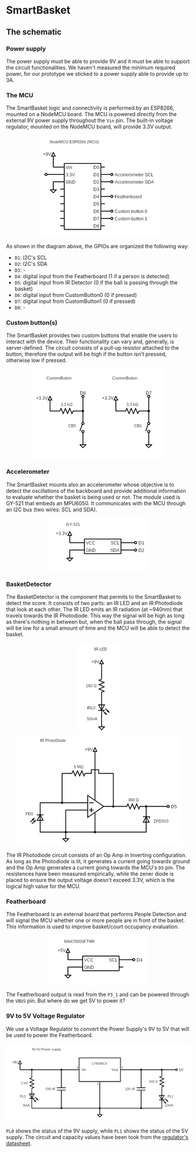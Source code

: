 # SmartBasket

## The schematic

### Power supply

The power supply must be able to provide 9V and it must be able to support the circuit functionalities. We haven't measured the minimum required power,
for our prototype we sticked to a power supply able to provide up to 3A.

### The MCU

The SmartBasket logic and connectivity is performed by an ESP8266, mounted on a NodeMCU board. The MCU is powered directly from the external 9V power supply throughout the `Vin` pin. The built-in voltage regulator, mounted on the NodeMCU board, will provide 3.3V output.

<p align="center">
  <img src="schem/mcu.png">
</p>

As shown in the diagram above, the GPIOs are organized the following way:
- `D1`: I2C's SCL
- `D2`: I2C's SDA
- `D3`: -
- `D4`: digital input from the Featherboard (1 if a person is detected)
- `D5`: digital input from IR Detector (0 if the ball is passing through the basket)
- `D6`: digital input from CustomButton0 (0 if pressed)
- `D7`: digital input from CustomButton1 (0 if pressed)
- `D8`: -

### Custom button(s)

The SmartBasket provides two custom buttons that enable the users to interact with the device. Their functionality can vary and, generally, is server-defined. The circuit consists of a pull-up resistor attached to the button; therefore the output will be high if the button isn't pressed, otherwise low if pressed.

<p align="center">
  <img src="schem/custom_button.png">
</p>

### Accelerometer

The SmartBasket mounts also an accelerometer whose objective is to detect the oscillations of the backboard and provide additional information to evaluate whether the basket is being used or not. The module used is GY-521 that embeds an MPU6050. It communicates with the MCU through an I2C bus (two wires: SCL and SDA).

<p align="center">
  <img src="schem/accelerometer.png">
</p>

### BasketDetector

The BasketDetector is the component that permits to the SmartBasket to detect the score. It consists of two parts: an IR LED and an IR Photodiode that look at each other. The IR LED emits an IR radiation (at ~940nm) that travels towards the IR Photodiode. This way the signal will be high as long as there's nothing in between but, when the ball pass through, the signal will be low for a small amount of time and the MCU will be able to detect the basket.

<p align="center">
  <img src="schem/irled.png">
  <img src="schem/irphotodiode.png">
</p>

The IR Photodiode circuit consists of an Op Amp in Inverting configuration. As long as the Photodiode is lit, it generates a current going towards ground and the Op Amp generates a current going towards the MCU's `D5` pin. The resistences have been measured empirically, while the zener diode is placed to ensure the output voltage doesn't exceed 3.3V, which is the logical high value for the MCU.

### Featherboard

The Featherboard is an external board that performs People Detection and will signal the MCU whether one or more people are in front of the basket. This information is used to improve basket/court occupancy evaluation.

<p align="center">
  <img src="schem/featherboard.png">
</p>

The Featherboard output is read from the `P3_1` and can be powered through the `VBUS` pin. But where do we get 5V to power it?

### 9V to 5V Voltage Regulator

We use a Voltage Regulator to convert the Power Supply's 9V to 5V that will be used to power the Featherboard.

<p align="center">
  <img src="schem/59_voltage_regulator.png">
</p>

`PL0` shows the status of the 9V supply, while `PL1` shows the status of the 5V supply. The circuit and capacity values have been took from the [regulator's datasheet](https://www.mouser.it/datasheet/2/389/l78s-974158.pdf).







